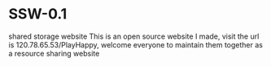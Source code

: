 # SSW-0.1
shared storage website This is an open source website I made, visit the url is 120.78.65.53/PlayHappy, welcome everyone to maintain them together as a resource sharing website
